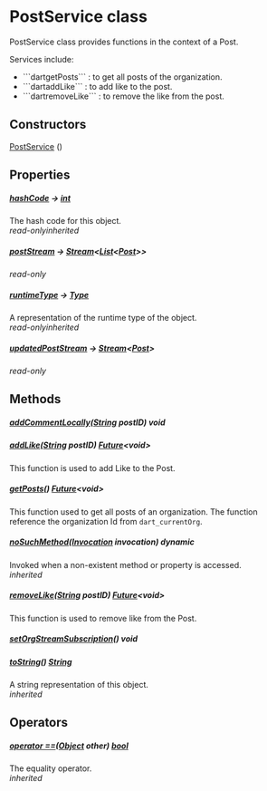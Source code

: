 


# PostService class









<p>PostService class provides functions in the context of a Post.</p>
<p>Services include:</p>
<ul>
<li>```dartgetPosts``` : to get all posts of the organization.</li>
<li>```dartaddLike``` : to add like to the post.</li>
<li>```dartremoveLike``` : to remove the like from the post.</li>
</ul>




## Constructors

[PostService](../services_post_service/PostService/PostService.md) ()

   


## Properties

##### [hashCode](https://api.flutter.dev/flutter/dart-core/Object/hashCode.html) &#8594; [int](https://api.flutter.dev/flutter/dart-core/int-class.html)



The hash code for this object.  
_<span class="feature">read-only</span><span class="feature">inherited</span>_



##### [postStream](../services_post_service/PostService/postStream.md) &#8594; [Stream](https://api.flutter.dev/flutter/dart-async/Stream-class.html)&lt;[List](https://api.flutter.dev/flutter/dart-core/List-class.html)&lt;[Post](../models_post_post_model/Post-class.md)>>



  
_<span class="feature">read-only</span>_



##### [runtimeType](https://api.flutter.dev/flutter/dart-core/Object/runtimeType.html) &#8594; [Type](https://api.flutter.dev/flutter/dart-core/Type-class.html)



A representation of the runtime type of the object.  
_<span class="feature">read-only</span><span class="feature">inherited</span>_



##### [updatedPostStream](../services_post_service/PostService/updatedPostStream.md) &#8594; [Stream](https://api.flutter.dev/flutter/dart-async/Stream-class.html)&lt;[Post](../models_post_post_model/Post-class.md)>



  
_<span class="feature">read-only</span>_





## Methods

##### [addCommentLocally](../services_post_service/PostService/addCommentLocally.md)([String](https://api.flutter.dev/flutter/dart-core/String-class.html) postID) void



  




##### [addLike](../services_post_service/PostService/addLike.md)([String](https://api.flutter.dev/flutter/dart-core/String-class.html) postID) [Future](https://api.flutter.dev/flutter/dart-async/Future-class.html)&lt;void>



This function is used to add Like to the Post.  




##### [getPosts](../services_post_service/PostService/getPosts.md)() [Future](https://api.flutter.dev/flutter/dart-async/Future-class.html)&lt;void>



This function used to get all posts of an organization.
The function reference the organization Id from ```dart_currentOrg```.  




##### [noSuchMethod](https://api.flutter.dev/flutter/dart-core/Object/noSuchMethod.html)([Invocation](https://api.flutter.dev/flutter/dart-core/Invocation-class.html) invocation) dynamic



Invoked when a non-existent method or property is accessed.  
_<span class="feature">inherited</span>_



##### [removeLike](../services_post_service/PostService/removeLike.md)([String](https://api.flutter.dev/flutter/dart-core/String-class.html) postID) [Future](https://api.flutter.dev/flutter/dart-async/Future-class.html)&lt;void>



This function is used to remove like from the Post.  




##### [setOrgStreamSubscription](../services_post_service/PostService/setOrgStreamSubscription.md)() void



  




##### [toString](https://api.flutter.dev/flutter/dart-core/Object/toString.html)() [String](https://api.flutter.dev/flutter/dart-core/String-class.html)



A string representation of this object.  
_<span class="feature">inherited</span>_





## Operators

##### [operator ==](https://api.flutter.dev/flutter/dart-core/Object/operator_equals.html)([Object](https://api.flutter.dev/flutter/dart-core/Object-class.html) other) [bool](https://api.flutter.dev/flutter/dart-core/bool-class.html)



The equality operator.  
_<span class="feature">inherited</span>_
















